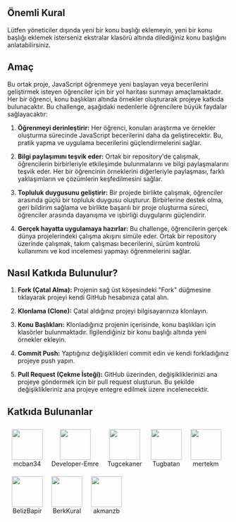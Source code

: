 ## Önemli Kural
Lütfen yöneticiler dışında yeni bir konu başlığı eklemeyin, yeni bir konu başlığı eklemek isterseniz ekstralar klasörü altında dilediğiniz konu başlığını anlatabilirsiniz.

## Amaç

Bu ortak proje, JavaScript öğrenmeye yeni başlayan veya becerilerini geliştirmek isteyen öğrenciler için bir yol haritası sunmayı amaçlamaktadır. Her bir öğrenci, konu başlıkları altında örnekler oluşturarak projeye katkıda bulunacaktır. Bu challenge, aşağıdaki nedenlerle öğrencilere büyük faydalar sağlayacaktır:

1. **Öğrenmeyi derinleştirir:** Her öğrenci, konuları araştırma ve örnekler oluşturma sürecinde JavaScript becerilerini daha da geliştirecektir. Bu, pratik yapma ve uygulama becerilerini güçlendirmelerini sağlar.

2. **Bilgi paylaşımını teşvik eder:** Ortak bir repository'de çalışmak, öğrencilerin birbirleriyle etkileşimde bulunmalarını ve bilgi paylaşmalarını teşvik eder. Her bir öğrencinin örneklerini diğerleriyle paylaşması, farklı yaklaşımların ve çözümlerin keşfedilmesini sağlar.

3. **Topluluk duygusunu geliştirir:** Bir projede birlikte çalışmak, öğrenciler arasında güçlü bir topluluk duygusu oluşturur. Birbirlerine destek olma, geri bildirim sağlama ve birlikte başarılı bir proje oluşturma süreci, öğrenciler arasında dayanışma ve işbirliği duygularını güçlendirir.

4. **Gerçek hayatta uygulamaya hazırlar:** Bu challenge, öğrencilerin gerçek dünya projelerindeki çalışma akışını simüle eder. Ortak bir repository üzerinde çalışmak, takım çalışması becerilerini, sürüm kontrolü kullanımını ve kod incelemesi yapmayı öğrenmelerini sağlar.

## Nasıl Katkıda Bulunulur?

1. **Fork (Çatal Alma):** Projenin sağ üst köşesindeki "Fork" düğmesine tıklayarak projeyi kendi GitHub hesabınıza çatal alın.

2. **Klonlama (Clone):** Çatal aldığınız projeyi bilgisayarınıza klonlayın.

3. **Konu Başlıkları:** Klonladığınız projenin içerisinde, konu başlıkları için klasörler bulunmaktadır. İlgilendiğiniz bir konu başlığı altında yeni örnekler ekleyin.

4. **Commit Push:** Yaptığınız değişiklikleri commit edin ve kendi forkladığınız projeye push yapın.

5. **Pull Request (Çekme İsteği):** GitHub üzerinden, değişikliklerinizi ana projeye göndermek için bir pull request oluşturun. Bu şekilde değişiklikleriniz ana projeye entegre edilmek üzere incelenecektir. 

## Katkıda Bulunanlar

<div style="display: flex; flex-wrap: wrap;">
  <div style="display: flex; flex-direction: column; align-items: center; margin: 10px;">
    <img src="https://avatars.githubusercontent.com/u/74604824?v=4" width="70" height="70">
    <span style="text-align: center;">mcban34</span>
  </div>
  <div style="display: flex; flex-direction: column; align-items: center; margin: 10px;">
    <img src="https://avatars.githubusercontent.com/u/117117219?v=4" width="70" height="70">
    <span style="text-align: center;">Developer-Emre</span>
  </div>
  <div style="display: flex; flex-direction: column; align-items: center; margin: 10px;">
    <img src="https://avatars.githubusercontent.com/u/118681134?v=4" width="70" height="70">
    <span style="text-align: center;">Tugcekaner</span>
  </div>
  <div style="display: flex; flex-direction: column; align-items: center; margin: 10px;">
    <img src="https://avatars.githubusercontent.com/u/136821107?v=4" width="70" height="70">
    <span style="text-align: center;">Tugbatan</span>
  </div>
  <div style="display: flex; flex-direction: column; align-items: center; margin: 10px;">
    <img src="https://avatars.githubusercontent.com/u/129194516?v=4" width="70" height="70">
    <span style="text-align: center;">mertekm</span>
  </div>
  <div style="display: flex; flex-direction: column; align-items: center; margin: 10px;">
    <img src="https://avatars.githubusercontent.com/u/96781324?v=4" width="70" height="70">
    <span style="text-align: center;">BelizBapir</span>
  </div>
  <div style="display: flex; flex-direction: column; align-items: center; margin: 10px;">
    <img src="https://avatars.githubusercontent.com/u/120274425?v=4" width="70" height="70">
    <span style="text-align: center;">BerkKural</span>
  </div>
  <div style="display: flex; flex-direction: column; align-items: center; margin: 10px;">
    <img src="https://avatars.githubusercontent.com/u/122961919?v=4" width="70" height="70">
    <span style="text-align: center;">akmanzb</span>
  </div>
</div>
